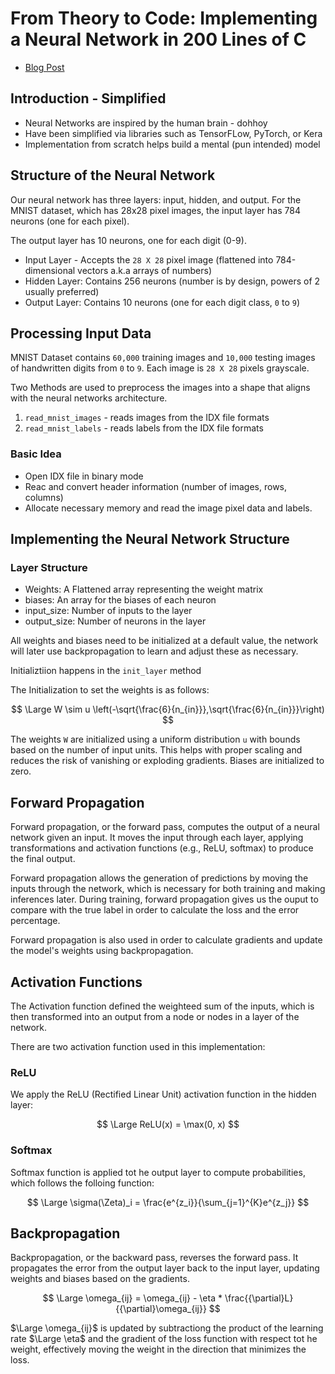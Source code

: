 # From Theory to Code: Implementing a Neural Network in 200 Lines of C

- [Blog Post](https://konrad.gg/blog/posts/001.html)

## Introduction - Simplified

- Neural Networks are inspired by the human brain - dohhoy
- Have been simplified via libraries such as TensorFLow, PyTorch, or Kera
- Implementation from scratch helps build a mental (pun intended) model

## Structure of the Neural Network

Our neural network has three layers: input, hidden, and output. For the MNIST dataset, which has 28x28 pixel images, the input layer has 784 neurons (one for each pixel).

The output layer has 10 neurons, one for each digit (0-9).

- Input Layer - Accepts the `28 X 28` pixel image (flattened into 784-dimensional vectors a.k.a arrays of numbers)
- Hidden Layer: Contains 256 neurons (number is by design, powers of 2 usually preferred)
- Output Layer: Contains 10 neurons (one for each digit class, `0` to `9`)


## Processing Input Data

MNIST Dataset contains `60,000` training images and `10,000` testing images of handwritten digits from `0` to `9`. Each image is `28 X 28` pixels grayscale.

Two Methods are used to preprocess the images into a shape that aligns with the neural networks architecture.

1. `read_mnist_images` - reads images from the IDX file formats
2. `read_mnist_labels` - reads labels from the IDX file formats

### Basic Idea

- Open IDX file in binary mode
- Reac and convert header information (number of images, rows, columns)
- Allocate necessary memory and read the image pixel data and labels.

## Implementing the Neural Network Structure

### Layer Structure

- Weights: A Flattened array representing the weight matrix
- biases: An array for the biases of each neuron
- input_size: Number of inputs to the layer
- output_size: Number of neurons in the layer

All weights and biases need to be initialized at a default value, the network will later use backpropagation to learn and adjust these as necessary.

Initializtiion happens in the `init_layer` method

The Initialization to set the weights is as follows:

$$
\Large
W \sim u \left(-\sqrt{\frac{6}{n_{in}}},\sqrt{\frac{6}{n_{in}}}\right)
$$

The weights `W` are initialized using a uniform distribution `u` with bounds based on the number of input units. This helps with proper scaling and reduces the risk of vanishing or exploding gradients. Biases are initialized to zero.

## Forward Propagation

Forward propagation, or the forward pass, computes the output of a neural network given an input. It moves the input through each layer, applying transformations and activation functions (e.g., ReLU, softmax) to produce the final output.

Forward propagation allows the generation of predictions by moving the inputs through the network, which is necessary for both training and making inferences later. During training, forward propagation gives us the ouput to compare with the true label in order to calculate the loss and the error percentage.

Forward propagation is also used in order to calculate gradients and update the model's weights using backpropagation.

## Activation Functions

The Activation function defined the weighteed sum of the inputs, which is then transformed into an output from a node or nodes in a layer of the network.

There are two activation function used in this implementation:

### ReLU

We apply the ReLU (Rectified Linear Unit) activation function in the hidden layer:

$$
\Large
ReLU(x) = \max(0, x)
$$

### Softmax

Softmax function is applied tot he output layer to compute probabilities, which follows the folloing function:

$$
\Large
\sigma(\Zeta)_i = \frac{e^{z_i}}{\sum_{j=1}^{K}e^{z_j}}
$$

## Backpropagation

Backpropagation, or the backward pass, reverses the forward pass. It propagates the error from the output layer back to the input layer, updating weights and biases based on the gradients.

$$
\Large
\omega_{ij} = \omega_{ij} - \eta * \frac{{\partial}L}{{\partial}\omega_{ij}}
$$

$\Large \omega_{ij}$ is updated by subtractiong the product of the learning rate $\Large \eta$ and the gradient of the loss function with respect tot he weight, effectively moving the weight in the direction that minimizes the loss.
